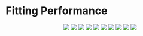 # Fitting Performance

<p align="center">
  <img src="./fitting_1.png">
  <img src="./fitting_2.png">
  <img src="./fitting_3.png">
  <img src="./fitting_4.png">
  <img src="./fitting_5.png">
  <img src="./fitting_6.png">
  <img src="./fitting_7.png">
  <img src="./fitting_8.png">
  <img src="./fitting_9.png">
  <img src="./fitting_10.png">
</p>